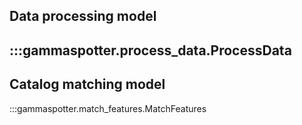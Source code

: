 ## Data processing model
:::gammaspotter.process_data.ProcessData
---
## Catalog matching model
:::gammaspotter.match_features.MatchFeatures